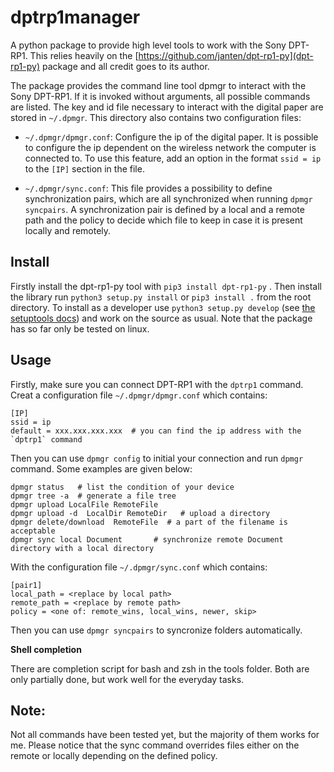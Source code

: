# dptrp1manager

A python package to provide high level tools to work with the Sony DPT-RP1.
This relies heavily on the [https://github.com/janten/dpt-rp1-py](dpt-rp1-py)
package and all credit goes to its author.

The package provides the command line tool dpmgr to interact with the Sony
DPT-RP1. If it is invoked without arguments, all possible commands are listed.
The key and id file necessary to interact with the digital paper are stored in
`~/.dpmgr`. This directory also contains two configuration files:

- `~/.dpmgr/dpmgr.conf`: Configure the ip of the digital paper. It is possible
  to configure the ip dependent on the wireless network the computer is
  connected to. To use this feature, add an option in the format `ssid = ip` to
  the `[IP]` section in the file.


- `~/.dpmgr/sync.conf`: This file provides a possibility to define
  synchronization pairs, which are all synchronized when running `dpmgr
  syncpairs`. A synchronization pair is defined by a local and a remote path
  and the policy to decide which file to keep in case it is present locally and
  remotely.

## Install

Firstly install the dpt-rp1-py tool with `pip3 install dpt-rp1-py` .
Then install the library run `python3 setup.py install` or `pip3 install .` from
the root directory. To install as a developer use `python3 setup.py develop`
(see [the setuptools
docs](http://setuptools.readthedocs.io/en/latest/setuptools.html#development-mode))
and work on the source as usual. Note that the package has so far only be tested
on linux.


## Usage

Firstly, make sure you can connect DPT-RP1 with the `dptrp1` command.
Creat a configuration file `~/.dpmgr/dpmgr.conf` which contains:

    [IP]
    ssid = ip
    default = xxx.xxx.xxx.xxx  # you can find the ip address with the `dptrp1` command

Then you can use `dpmgr config`  to initial your connection and run `dpmgr` command.
Some examples are given below:

    dpmgr status   # list the condition of your device
    dpmgr tree -a  # generate a file tree 
    dpmgr upload LocalFile RemoteFile
    dpmgr upload -d  LocalDir RemoteDir   # upload a directory
    dpmgr delete/download  RemoteFile  # a part of the filename is acceptable
    dpmgr sync local Document       # synchronize remote Document directory with a local directory
    
With the configuration file `~/.dpmgr/sync.conf` which contains:

    [pair1]
    local_path = <replace by local path>
    remote_path = <replace by remote path>
    policy = <one of: remote_wins, local_wins, newer, skip>

Then you can use `dpmgr syncpairs`  to syncronize folders automatically.

**Shell completion**

There are completion script for bash and zsh in the tools folder. Both are only
partially done, but work well for the everyday tasks.


## Note:

Not all commands have been tested yet, but the majority of them works for me.
Please notice that the sync command overrides files either on the remote or
locally depending on the defined policy.
